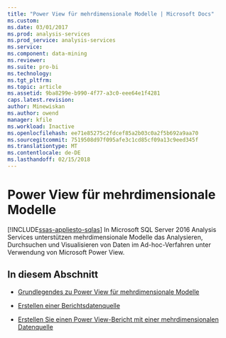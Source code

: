 ```yaml
---
title: "Power View für mehrdimensionale Modelle | Microsoft Docs"
ms.custom: 
ms.date: 03/01/2017
ms.prod: analysis-services
ms.prod_service: analysis-services
ms.service: 
ms.component: data-mining
ms.reviewer: 
ms.suite: pro-bi
ms.technology: 
ms.tgt_pltfrm: 
ms.topic: article
ms.assetid: 9ba8299e-b990-4f77-a3c0-eee64e1f4281
caps.latest.revision: 
author: Minewiskan
ms.author: owend
manager: kfile
ms.workload: Inactive
ms.openlocfilehash: ee71e85275c2fdcef85a2b03c0a2f5b692a9aa70
ms.sourcegitcommit: 7519508d97f095afe3c1cd85cf09a13c9eed345f
ms.translationtype: MT
ms.contentlocale: de-DE
ms.lasthandoff: 02/15/2018
---
```

# <a name="power-view-for-multidimensional-models"></a>Power View für mehrdimensionale Modelle
[!INCLUDE[ssas-appliesto-sqlas](../../includes/ssas-appliesto-sqlas.md)]
In Microsoft SQL Server 2016 Analysis Services unterstützen mehrdimensionale Modelle das Analysieren, Durchsuchen und Visualisieren von Daten im Ad-hoc-Verfahren unter Verwendung von Microsoft Power View.  
  
## <a name="in-this-section"></a>In diesem Abschnitt  
  
-   [Grundlegendes zu Power View für mehrdimensionale Modelle](../../analysis-services/multidimensional-models/understanding-power-view-for-multidimensional-models.md)  
  
-   [Erstellen einer Berichtsdatenquelle](../../analysis-services/multidimensional-models/create-a-report-data-source.md)  
  
-   [Erstellen Sie einen Power View-Bericht mit einer mehrdimensionalen Datenquelle](../../analysis-services/multidimensional-models/create-a-power-view-report-with-a-multidimensional-data-source.md)  
  
  
